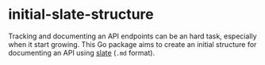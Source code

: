 # initial-slate-structure

Tracking and documenting an API endpoints can be an hard task, especially when it start growing. This Go package aims to create an initial structure for documenting an API using [slate](#https://github.com/slatedocs/slate) (`.md` format).
